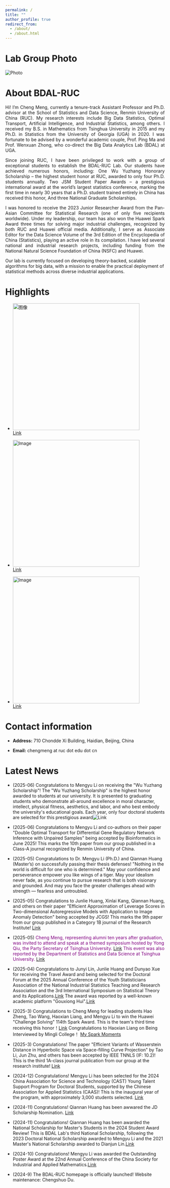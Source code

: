 ```yaml
---
permalink: /
title: ""
author_profile: true
redirect_from: 
  - /about/
  - /about.html
---
```


Lab Group Photo
======
![Photo](../files/实验室合照.jpg)


About BDAL-RUC
======
<p style="text-align: justify;">
Hi! I’m Cheng Meng, currently a tenure-track Assistant Professor and Ph.D. advisor at the School of Statistics and Data Science, Renmin University of China (RUC). My research interests include Big Data Statistics, Optimal Transport, Artificial Intelligence, and Industrial Statistics, among others. I received my B.S. in Mathematics from Tsinghua University in 2015 and my Ph.D. in Statistics from the University of Georgia (UGA) in 2020. I was fortunate to be advised by a wonderful academic couple, Prof. Ping Ma and Prof. Wenxuan Zhong, who co-direct the Big Data Analytics Lab (BDAL) at UGA.
</p>

<p style="text-align: justify;">
Since joining RUC, I have been privileged to work with a group of exceptional students to establish the BDAL-RUC Lab. Our students have achieved numerous honors, including: One Wu Yuzhang Honorary Scholarship – the highest student honor at RUC, awarded to only four Ph.D. students annually. Two JSM Student Paper Awards – a prestigious international award at the world’s largest statistics conference, marking the first time in nearly 30 years that a Ph.D. student trained entirely in China has received this honor, And three National Graduate Scholarships.
</p>

<p style="text-align: justify;">
I was honored to receive the 2023 Junior Researcher Award from the Pan-Asian Committee for Statistical Research (one of only five recipients worldwide). Under my leadership, our team has also won the Huawei Spark Award three times for solving major industrial challenges, recognized by both RUC and Huawei official media. Additionally, I serve as Associate Editor for the Data Science Volume of the 3rd Edition of the Encyclopedia of China (Statistics), playing an active role in its compilation. I have led several national and industrial research projects, including funding from the National Natural Science Foundation of China (NSFC) and Huawei.

Our lab is currently focused on developing theory-backed, scalable algorithms for big data, with a mission to enable the practical deployment of statistical methods across diverse industrial applications.
</p>



Highlights
======

-  <img src="https://cheng-bdal.github.io//images/赛道.jpg" alt="图像" width="400"><br>
  [Link](https://mp.weixin.qq.com/s/jtmVn6od7OL0Z7EPplROpQ)

-  <img src="https://cheng-bdal.github.io//images/新生讲话.jpg" alt="Image" width="400"><br>
  [Link](https://mp.weixin.qq.com/s/bSx9Vl2pe-LEdYZdeyDGRQ)
  
- <img src="https://cheng-bdal.github.io//images/清华校友.jpg" alt="Image" width="400"><br>
  [Link](https://mp.weixin.qq.com/s/OQwr1EvCYTcqG4Tm2Yl84Q)

Contact information
======
- **Address:** 710 Chondde Xi Building, Haidian, Beijing, China

- **Email:** chengmeng at ruc dot edu dot cn

Latest News
======
- (2025-06) Congratulations to Mengyu Li on receiving the "Wu Yuzhang Scholarship"! The "Wu Yuzhang Scholarship" is the highest honor awarded to students at our university. It is presented to graduating students who demonstrate all-around excellence in moral character, intellect, physical fitness, aesthetics, and labor, and who best embody the university's educational goals. Each year, only four doctoral students are selected for this prestigious award![Link](https://mp.weixin.qq.com/s/QhNF0S1-fVvmXWJoVN2c3Q)

- (2025-06) Congratulations to Mengyu Li and co-authors on their paper "Double Optimal Transport for Differential Gene Regulatory Network Inference with Unpaired Samples" being accepted by Bioinformatics in June 2025! This marks the 10th paper from our group published in a Class-A journal recognized by Renmin University of China.

- (2025-05) Congratulations to Dr. Mengyu Li (Ph.D.) and Qiannan Huang (Master’s) on successfully passing their thesis defenses! "Nothing in the world is difficult for one who is determined." May your confidence and perseverance empower you like wings of a tiger. May your idealism never fade, as you continue to pursue research that is both visionary and grounded. And may you face the greater challenges ahead with strength — fearless and untroubled.

- (2025-05) Congratulations to Junlie Huang, Xinlai Kang, Qiannan Huang, and others on their paper "Efficient Approximation of Leverage Scores in Two-dimensional Autoregressive Models with Application to Image Anomaly Detection" being accepted by JCGS! This marks the 9th paper from our group published in a Category 1B journal of the Research Institute!
[Link](https://mp.weixin.qq.com/s/68Qa5Yv9DNXlm035fzIhjQ)

- (2025-05) <span style="color:purple"> Cheng Meng, representing alumni ten years after graduation, was invited to attend and speak at a themed symposium hosted by Yong Qiu, the Party Secretary of Tsinghua University. [Link](https://mp.weixin.qq.com/s/d8KrSRIqVNIQVdvBO0yjFw) This event was also reported by the Department of Statistics and Data Science at Tsinghua University. [Link](https://mp.weixin.qq.com/s/utOxnb63ZurO7jPo6NpkAg)</span>

- (2025-04) Congratulations to Junyi Lin, Junlie Huang and Dunyao Xue for receiving the Travel Award and being selected for the Doctoral Forum at the 2025 Annual Conference of the Youth Statisticians Association of the National Industrial Statistics Teaching and Research Association and the 3rd International Symposium on Statistical Theory and its Applications.[Link](https://mp.weixin.qq.com/s/ko2HoiA6hpjWPdyo8Q8E-g) The award was  reported by a well-known academic platform "Gouxiong Hui".[Link](https://mp.weixin.qq.com/s/secOUhCJQb0NYumfMlM5qQ) 

- (2025-3) Congratulations to Cheng Meng for leading students Hao Zheng, Tao Wang, Haoxian Liang, and Mengyu Li to win the Huawei "Challenge Solving" 114th Spark Award. This is the team's third time receiving this honor！[Link](https://mp.weixin.qq.com/s/NXFraboslDTdyHaGAFEjFA) 
Congratulations to Haoxian Liang on Being Interviewed by Mingli College！
[My Spark Moments](https://mp.weixin.qq.com/s/0SyJYpWQNhOvDi2sjYaxOg)

- (2025-3) Congratulations! The paper "Efficient Variants of Wasserstein Distance in Hyperbolic Space via Space-filling Curve Projection" by Tao Li, Jun Zhu, and others has been accepted by IEEE TNNLS (IF: 10.2)! This is the third 1A-class journal publication from our group at the research institute!
[Link](https://mp.weixin.qq.com/s/1LUVaZowmOd9oIREQAScgA)

- (2024-12) Congratulations! Mengyu Li has been selected for the 2024 China Association for Science and Technology (CAST) Young Talent Support Program for Doctoral Students, supported by the Chinese Association for Applied Statistics (CAAS)! This is the inaugural year of the program, with approximately 3,000 students selected.
[Link](https://mp.weixin.qq.com/s/rRtjWDszTF0U0GonVTHsRA)

- (2024-11) Congratulations! Qiannan Huang has been awwared the JD Scholarship Nomination.
[Link](https://mp.weixin.qq.com/s/yr_M4j9BJM41Ku5_H25O0Q)

- (2024-11) Congratulations! Qiannan Huang has been awarded the National Scholarship for Master's Students in the 2024 Student Award Review! This is BDAL Lab's third National Scholarship, following the 2023 Doctoral National Scholarship awarded to Mengyu Li and the 2021 Master's National Scholarship awarded to Dianjun Lin.[Link](https://cheng-bdal.github.io//images/黄倩楠国奖.jpg)

- (2024-10) Congratulations! Mengyu Li was awarded the Outstanding Poster Award at the 22nd Annual Conference of the China Society for Industrial and Applied Mathematics.[Link](https://mp.weixin.qq.com/s/ffKNLItqx5vv-P0r3Yd2QQ)

- (2024-9) The BDAL-RUC homepage is officially launched! Website maintenance: Chengshuo Du.
